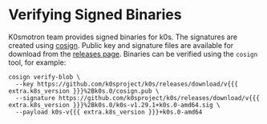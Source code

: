# Verifying Signed Binaries

K0smotron team provides signed binaries for k0s. The signatures are created using [cosign](https://docs.sigstore.dev/signing/quickstart/).
Public key and signature files are available for download from the [releases page](https://github.com/k0sproject/k0s/releases/latest).
Binaries can be verified using the `cosign` tool, for example:

```shell
cosign verify-blob \
  --key https://github.com/k0sproject/k0s/releases/download/v{{{ extra.k8s_version }}}%2Bk0s.0/cosign.pub \
  --signature https://github.com/k0sproject/k0s/releases/download/v{{{ extra.k8s_version }}}%2Bk0s.0/k0s-v1.29.1+k0s.0-amd64.sig \
  --payload k0s-v{{{ extra.k8s_version }}}+k0s.0-amd64
```

